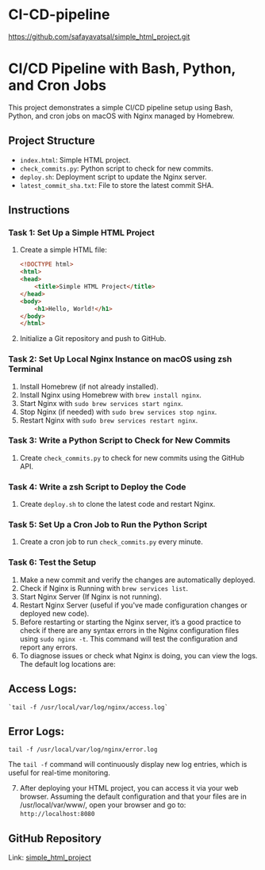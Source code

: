 # CI-CD-pipeline
https://github.com/safayavatsal/simple_html_project.git

# CI/CD Pipeline with Bash, Python, and Cron Jobs

This project demonstrates a simple CI/CD pipeline setup using Bash, Python, and cron jobs on macOS with Nginx managed by Homebrew.

## Project Structure

- `index.html`: Simple HTML project.
- `check_commits.py`: Python script to check for new commits.
- `deploy.sh`: Deployment script to update the Nginx server.
- `latest_commit_sha.txt`: File to store the latest commit SHA.

## Instructions

### Task 1: Set Up a Simple HTML Project

1. Create a simple HTML file:
    ```html
    <!DOCTYPE html>
    <html>
    <head>
        <title>Simple HTML Project</title>
    </head>
    <body>
        <h1>Hello, World!</h1>
    </body>
    </html>
    ```

2. Initialize a Git repository and push to GitHub.

### Task 2: Set Up Local Nginx Instance on macOS using zsh Terminal

1. Install Homebrew (if not already installed).
2. Install Nginx using Homebrew with `brew install nginx`.
3. Start Nginx with `sudo brew services start nginx`.
4. Stop Nginx (if needed) with `sudo brew services stop nginx`.
5. Restart Nginx with `sudo brew services restart nginx`.

### Task 3: Write a Python Script to Check for New Commits

1. Create `check_commits.py` to check for new commits using the GitHub API.

### Task 4: Write a zsh Script to Deploy the Code

1. Create `deploy.sh` to clone the latest code and restart Nginx.

### Task 5: Set Up a Cron Job to Run the Python Script

1. Create a cron job to run `check_commits.py` every minute.

### Task 6: Test the Setup

1. Make a new commit and verify the changes are automatically deployed.
2. Check if Nginx is Running with `brew services list`.
3. Start Nginx Server (If Nginx is not running).
4. Restart Nginx Server (useful if you've made configuration changes or deployed new code).
5. Before restarting or starting the Nginx server, it’s a good practice to check if there are any syntax errors in the Nginx configuration files using `sudo nginx -t`. This command will test the configuration and report any errors.
6. To diagnose issues or check what Nginx is doing, you can view the logs. The default log locations are:

## Access Logs:
    `tail -f /usr/local/var/log/nginx/access.log`

## Error Logs:
`tail -f /usr/local/var/log/nginx/error.log`

The `tail -f` command will continuously display new log entries, which is useful for real-time monitoring.

7. After deploying your HTML project, you can access it via your web browser. Assuming the default configuration and that your files are in /usr/local/var/www/, open your browser and go to: `http://localhost:8080`

## GitHub Repository

Link: [simple_html_project](https://github.com/safayavatsal/simple_html_project.git)
